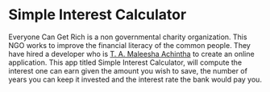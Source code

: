 
<h1>Simple Interest Calculator</h1>
<p>Everyone Can Get Rich is a non governmental charity organization. This NGO works to improve the financial literacy of the common people. They have hired a developer who is <a href="maleeshaachintha.me" target="_blank">T. A. Maleesha Achintha</a> to create an online application. This app titled Simple Interest Calculator, will compute the interest one can earn given the amount you wish to save, the number of years you can keep it invested and the interest rate the bank would pay you.</p>
